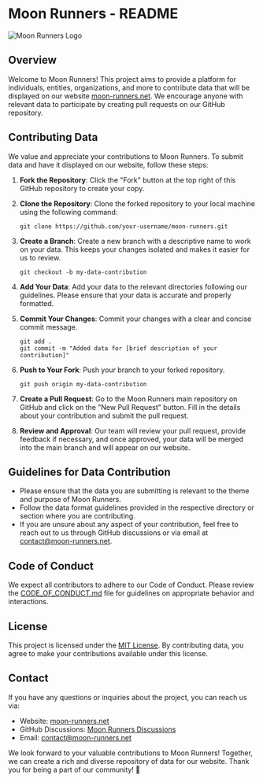 # Moon Runners - README

![Moon Runners Logo](https://moon-runners.net/media/logos/default-dark.svg)

## Overview

Welcome to Moon Runners! This project aims to provide a platform for individuals, entities, organizations, and more to contribute data that will be displayed on our website [moon-runners.net](https://moon-runners.net). We encourage anyone with relevant data to participate by creating pull requests on our GitHub repository.

## Contributing Data

We value and appreciate your contributions to Moon Runners. To submit data and have it displayed on our website, follow these steps:

1. **Fork the Repository**: Click the "Fork" button at the top right of this GitHub repository to create your copy.

2. **Clone the Repository**: Clone the forked repository to your local machine using the following command:

   ```
   git clone https://github.com/your-username/moon-runners.git
   ```

3. **Create a Branch**: Create a new branch with a descriptive name to work on your data. This keeps your changes isolated and makes it easier for us to review.

   ```
   git checkout -b my-data-contribution
   ```

4. **Add Your Data**: Add your data to the relevant directories following our guidelines. Please ensure that your data is accurate and properly formatted.

5. **Commit Your Changes**: Commit your changes with a clear and concise commit message.

   ```
   git add .
   git commit -m "Added data for [brief description of your contribution]"
   ```

6. **Push to Your Fork**: Push your branch to your forked repository.

   ```
   git push origin my-data-contribution
   ```

7. **Create a Pull Request**: Go to the Moon Runners main repository on GitHub and click on the "New Pull Request" button. Fill in the details about your contribution and submit the pull request.

8. **Review and Approval**: Our team will review your pull request, provide feedback if necessary, and once approved, your data will be merged into the main branch and will appear on our website.

## Guidelines for Data Contribution

- Please ensure that the data you are submitting is relevant to the theme and purpose of Moon Runners.
- Follow the data format guidelines provided in the respective directory or section where you are contributing.
- If you are unsure about any aspect of your contribution, feel free to reach out to us through GitHub discussions or via email at [contact@moon-runners.net](mailto:contact@moon-runners.net).

## Code of Conduct

We expect all contributors to adhere to our Code of Conduct. Please review the [CODE_OF_CONDUCT.md](https://github.com/moon-runners/.github/blob/main/CODE_OF_CONDUCT.md) file for guidelines on appropriate behavior and interactions.

## License

This project is licensed under the [MIT License](https://github.com/moon-runners/moon-runners/blob/main/LICENSE). By contributing data, you agree to make your contributions available under this license.

## Contact

If you have any questions or inquiries about the project, you can reach us via:

- Website: [moon-runners.net](https://moon-runners.net)
- GitHub Discussions: [Moon Runners Discussions](https://github.com/moon-runners/moon-runners/discussions)
- Email: [contact@moon-runners.net](mailto:contact@moon-runners.net)

We look forward to your valuable contributions to Moon Runners! Together, we can create a rich and diverse repository of data for our website. Thank you for being a part of our community! 🚀
 
